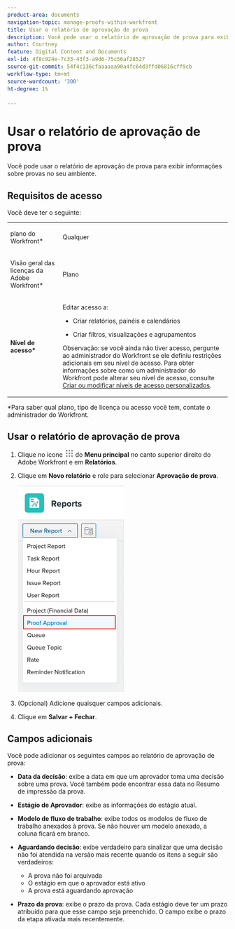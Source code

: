 ```yaml
---
product-area: documents
navigation-topic: manage-proofs-within-workfront
title: Usar o relatório de aprovação de prova
description: Você pode usar o relatório de aprovação de prova para exibir informações sobre provas no seu ambiente.
author: Courtney
feature: Digital Content and Documents
exl-id: 4f8c924e-7c33-43f3-a9d6-75c56af28527
source-git-commit: 54f4c136cfaaaaaa90a4fc64d3ffd06816cff9cb
workflow-type: tm+mt
source-wordcount: '300'
ht-degree: 1%

---
```


# Usar o relatório de aprovação de prova

Você pode usar o relatório de aprovação de prova para exibir informações sobre provas no seu ambiente.

## Requisitos de acesso

Você deve ter o seguinte:

<table style="table-layout:auto"> 
 <col> 
 <col> 
 <tbody> 
  <tr> 
   <td role="rowheader"> <p>plano do Workfront*</p> </td> 
   <td>Qualquer</td> 
  </tr> 
  <tr> 
   <td role="rowheader"> <p>Visão geral das licenças da Adobe Workfront*</p> </td> 
   <td> <p>Plano</p> </td> 
  </tr> 
  <tr data-mc-conditions=""> 
   <td role="rowheader"><strong>Nível de acesso*</strong> </td> 
   <td> <p>Editar acesso a:</p> 
    <ul> 
     <li> <p>Criar relatórios, painéis e calendários</p> </li> 
     <li> <p>Criar filtros, visualizações e agrupamentos</p> </li> 
    </ul> <p>Observação: se você ainda não tiver acesso, pergunte ao administrador do Workfront se ele definiu restrições adicionais em seu nível de acesso. Para obter informações sobre como um administrador do Workfront pode alterar seu nível de acesso, consulte <a href="../../../administration-and-setup/add-users/configure-and-grant-access/create-modify-access-levels.md" class="MCXref xref">Criar ou modificar níveis de acesso personalizados</a>.</p> </td> 
  </tr> 
 </tbody> 
</table>

&#42;Para saber qual plano, tipo de licença ou acesso você tem, contate o administrador do Workfront.

## Usar o relatório de aprovação de prova

1. Clique no ícone ![](assets/main-menu-icon.png) do **Menu principal** no canto superior direito do Adobe Workfront e em **Relatórios**.
1. Clique em **Novo relatório** e role para selecionar **Aprovação de prova**.

   ![](assets/proof-approval-report.png)

1. (Opcional) Adicione quaisquer campos adicionais.
1. Clique em **Salvar + Fechar**.

## Campos adicionais

Você pode adicionar os seguintes campos ao relatório de aprovação de prova:

* **Data da decisão**: exibe a data em que um aprovador toma uma decisão sobre uma prova. Você também pode encontrar essa data no Resumo de impressão da prova.
* **Estágio de Aprovador**: exibe as informações do estágio atual.
* **Modelo de fluxo de trabalho**: exibe todos os modelos de fluxo de trabalho anexados à prova. Se não houver um modelo anexado, a coluna ficará em branco.
* **Aguardando decisão**: exibe verdadeiro para sinalizar que uma decisão não foi atendida na versão mais recente quando os itens a seguir são verdadeiros:

   * A prova não foi arquivada
   * O estágio em que o aprovador está ativo
   * A prova está aguardando aprovação

* **Prazo da prova**: exibe o prazo da prova. Cada estágio deve ter um prazo atribuído para que esse campo seja preenchido. O campo exibe o prazo da etapa ativada mais recentemente.

 
